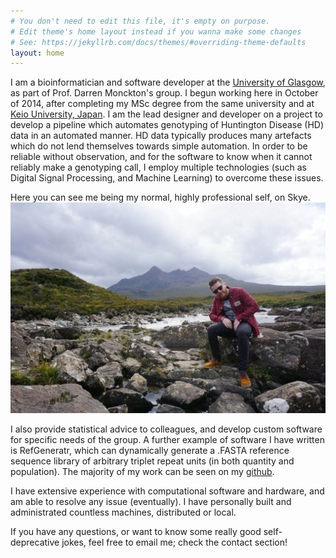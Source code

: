 ```yaml
---
# You don't need to edit this file, it's empty on purpose.
# Edit theme's home layout instead if you wanna make some changes
# See: https://jekyllrb.com/docs/themes/#overriding-theme-defaults
layout: home
---
```


I am a bioinformatician and software developer at the [University of Glasgow](http://www.gla.ac.uk/), as part of Prof. Darren Monckton's group. I begun working here in October of 2014, after completing my MSc degree from the same university and at [Keio University, Japan](https://www.keio.ac.jp/en/). I am the lead designer and developer on a project to develop a pipeline which automates genotyping of Huntington Disease (HD) data in an automated manner. HD data typically produces many artefacts which do not lend themselves towards simple automation. In order to be reliable without observation, and for the software to know when it cannot reliably make a genotyping call, I employ multiple technologies (such as Digital Signal Processing, and Machine Learning) to overcome these issues.

Here you can see me being my normal, highly professional self, on Skye.
<img src="/assets/1.jpg" alt="Me"/>

I also provide statistical advice to colleagues, and develop custom software for specific needs of the group. A further example of software I have written is RefGeneratr, which can dynamically generate a .FASTA reference sequence library of arbitrary triplet repeat units (in both quantity and population). The majority of my work can be seen on my [github](https://github.com/helloabunai).

I have extensive experience with computational software and hardware, and am able to resolve any issue (eventually). I have personally built and administrated countless machines, distributed or local.

If you have any questions, or want to know some really good self-deprecative jokes, feel free to email me; check the contact section!
